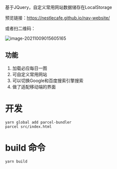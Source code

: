 基于JQuery，自定义常用网站数据储存在LocalStorage

预览链接：https://nestlecafe.github.io/nav-website/

或者扫二维码：

![image-20211009015605165](https://i.loli.net/2021/10/09/xMvo5T6eDJblwWK.png)
## 功能

1. 加载必应每日一图
2. 可自定义常用网站
3. 可以切换Google和百度搜索引擎搜索
4. 做了适配移动端的界面

# 开发

```
yarn global add parcel-bundler
parcel src/index.html
```



# build 命令

```
yarn build
```

